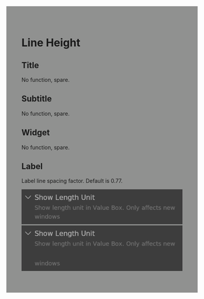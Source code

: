 <div style="background-color: #909190; padding: 40px;">

# **Line Height**

## Title

No function, spare.

## Subtitle

No function, spare.

## Widget

No function, spare.

## Label

Label line spacing factor. Default is 0.77.

![](./img/line_height_label.png)
![](./img/line_height_label2.png)
